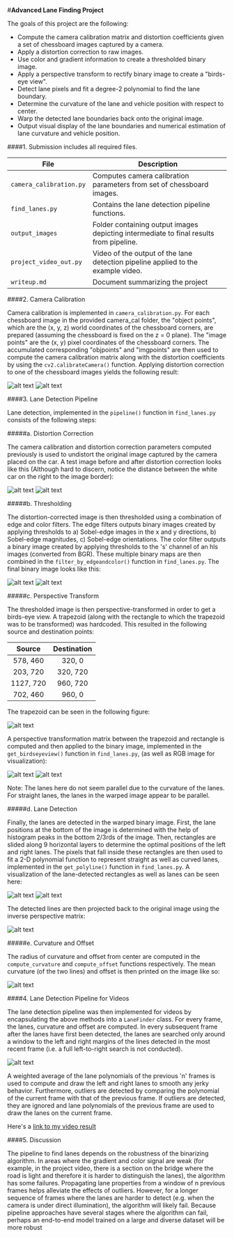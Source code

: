 #**Advanced Lane Finding Project**

The goals of this project are the following:

* Compute the camera calibration matrix and distortion coefficients given a set of chessboard images captured by a camera.
* Apply a distortion correction to raw images.
* Use color and gradient information to create a thresholded binary image.
* Apply a perspective transform to rectify binary image to create a "birds-eye view".
* Detect lane pixels and fit a degree-2 polynomial to find the lane boundary.
* Determine the curvature of the lane and vehicle position with respect to center.
* Warp the detected lane boundaries back onto the original image.
* Output visual display of the lane boundaries and numerical estimation of lane curvature and vehicle position.

####1. Submission includes all required files.

| File                         | Description                                                                        |
| ---------------------------- | ---------------------------------------------------------------------------------- |
| `camera_calibration.py`      | Computes camera calibration parameters from set of chessboard images.              |
| `find_lanes.py`              | Contains the lane detection pipeline functions.             		        		|
| `output_images`              | Folder containing output images depicting intermediate to final results from pipeline. |
| `project_video_out.py`       | Video of the output of the lane detection pipeline applied to the example video.   |  
| `writeup.md`                 | Document summarizing the project 													|


[//]: # (Image References)

[image0]: ./output_images/small/chessboard1.jpg "Chessboard Original"
[image1]: ./output_images/small/undistorted_chessboard1.jpg "Chessboard"
[image2]: ./output_images/small/test6.jpg "Road"
[image3]: ./output_images/small/test6_0__undistorted.jpg "Road Undistorted"
[image4]: ./output_images/small/test6_1__thresholded.jpg "Binary Example"
[image5]: ./output_images/small/test6_2__trapezoid.jpg "Trapezoid Example"
[image6]: ./output_images/small/test6_3__warped_RGB.jpg "Warp RGB Example"
[image7]: ./output_images/small/test6_4__warped_binary.jpg "Warp binary Example"
[image8]: ./output_images/small/test6_5__lanelines_binary.jpg "Fit Visual"
[image9]: ./output_images/small/test6_6__lanelines.jpg "Output"
[image10]: ./output_images/small/test6_7__lanelineswithtext.jpg "Output with Curvature/Offset"
[image11]: ./output_images/small/lookahead.jpg "Output with Curvature/Offset"
[video1]: ./project_video_out.mp4 "Video"

####2. Camera Calibration

Camera calibration is implemented in `camera_calibration.py`. For each chessboard image in the provided camera_cal folder, the "object points", which are the (x, y, z) world coordinates of the chessboard corners, are prepared (assuming the chessboard is fixed on the z = 0 plane). The "image points" are the (x, y) pixel coordinates of the chessboard corners. The accumulated corresponding "objpoints" and "imgpoints" are then used to compute the camera calibration matrix along with the distortion coefficients by using the `cv2.calibrateCamera()` function. Applying distortion correction to one of the chessboard images yields the following result:

![alt text][image0]
![alt text][image1]

####3. Lane Detection Pipeline

Lane detection, implemented in the `pipeline()` function in `find_lanes.py` consists of the following steps:

#####a. Distortion Correction

The camera calibration and distortion correction parameters computed previously is used to undistort the original image captured by the camera placed on the car. A test image before and after distortion correction looks like this (Although hard to discern, notice the distance between the white car on the right to the image border):

![alt text][image2]
![alt text][image3]

#####b. Thresholding

The distortion-corrected image is then thresholded using a combination of edge and color filters. The edge filters outputs binary images created by applying thresholds to a) Sobel-edge images in the x and y directions, b) Sobel-edge magnitudes, c) Sobel-edge orientations. The color filter outputs a binary image created by applying thresholds to the 's' channel of an hls images (converted from BGR). These multiple binary maps are then combined in the `filter_by_edgeandcolor()` function in `find_lanes.py`. The final binary image looks like this:

![alt text][image3]
![alt text][image4]

#####c. Perspective Transform

The thresholded image is then perspective-transformed in order to get a birds-eye view. A trapezoid (along with the rectangle to which the trapezoid was to be transformed) was hardcoded. This resulted in the following source and destination points:

| Source        | Destination   | 
|:-------------:|:-------------:| 
| 578, 460      | 320, 0        | 
| 203, 720      | 320, 720      |
| 1127, 720     | 960, 720      |
| 702, 460      | 960, 0        |

The trapezoid can be seen in the following figure:

![alt text][image5]

A perspective transformation matrix between the trapezoid and rectangle is computed and then applied to the binary image, implemented in the `get_birdseyeview()` function in `find_lanes.py`, (as well as RGB image for visualization):

![alt text][image6]
![alt text][image7]

Note: The lanes here do not seem parallel due to the curvature of the lanes. For straight lanes, the lanes in the warped image appear to be parallel.

#####d. Lane Detection

Finally, the lanes are detected in the warped binary image. First, the lane positions at the bottom of the image is determined with the help of histogram peaks in the bottom 2/3rds of the image. Then, rectangles are slided along 9 horizontal layers to determine the optimal positions of the left and right lanes. The pixels that fall inside these rectangles are then used to fit a 2-D polynomial function to represent straight as well as curved lanes, implemented in the `get_polyline()` function in `find_lanes.py`. A visualization of the lane-detected rectangles as well as lanes can be seen here:

![alt text][image7]
![alt text][image8]

The detected lines are then projected back to the original image using the inverse perspective matrix:

![alt text][image9]

#####e. Curvature and Offset

The radius of curvature and offset from center are computed in the `compute_curvature` and `compute_offset` functions respectively. The mean curvature (of the two lines) and offset is then printed on the image like so:

![alt text][image10]

####4. Lane Detection Pipeline for Videos

The lane detection pipeline was then implemented for videos by encapsulating the above methods into a `LaneFinder` class. For every frame, the lanes, curvature and offset are computed. In every subsequent frame after the lanes have first been detected, the lanes are searched only around a window to the left and right margins of the lines detected in the most recent frame (i.e. a full left-to-right search is not conducted). 

![alt text][image11]

A weighted average of the lane polynomials of the previous 'n' frames is used to compute and draw the left and right lanes to smooth any jerky behavior. Furthermore, outliers are detected by comparing the polynomial of the current frame with that of the previous frame. If outliers are detected, they are ignored and lane polynomials of the previous frame are used to draw the lanes on the current frame. 

Here's a [link to my video result](https://vimeo.com/219456430)

####5. Discussion

The pipeline to find lanes depends on the robustness of the binarizing algorithm. In areas where the gradient and color signal are weak (for example, in the project video, there is a section on the bridge where the road is light and therefore it is harder to distinguish the lanes), the algorithm has some failures. Propagating lane properties from a window of n previous frames helps alleviate the effects of outliers. However, for a longer sequence of frames where the lanes are harder to detect (e.g. when the camera is under direct illumination), the algorithm will likely fail. Because pipeline approaches have several stages where the algorithm can fail, perhaps an end-to-end model trained on a large and diverse dataset will be more robust

